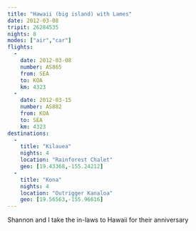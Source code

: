 ```yaml
---
title: "Hawaii (big island) with Lames"
date: 2012-03-08
tripit: 26284535
nights: 8
modes: ["air","car"]
flights:
  -
    date: 2012-03-08
    number: AS865
    from: SEA
    to: KOA
    km: 4323
  -
    date: 2012-03-15
    number: AS882
    from: KOA
    to: SEA
    km: 4323
destinations:
  -
    title: "Kilauea"
    nights: 4
    location: "Rainforest Chalet"
    geo: [19.43368,-155.24212]
  -
    title: "Kona"
    nights: 4
    location: "Outrigger Kanaloa"
    geo: [19.56563,-155.96616]
---
```


Shannon and I take the in-laws to Hawaii for their anniversary
